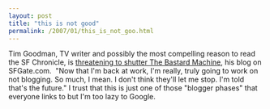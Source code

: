 ```yaml
---
layout: post
title: "this is not good"
permalink: /2007/01/this_is_not_goo.html
---
```


Tim Goodman, TV writer and possibly the most compelling reason to read the SF Chronicle, is [threatening to shutter The Bastard Machine](http://www.sfgate.com/cgi-bin/blogs/sfgate/detail?blogid=24&entry_id=12268), his blog on SFGate.com.  "Now that I'm back at work, I'm really, truly going to work on not blogging. So much, I mean. I don't think they'll let me stop. I'm told that's the future." I trust that this is just one of those "blogger phases" that everyone links to but I'm too lazy to Google.